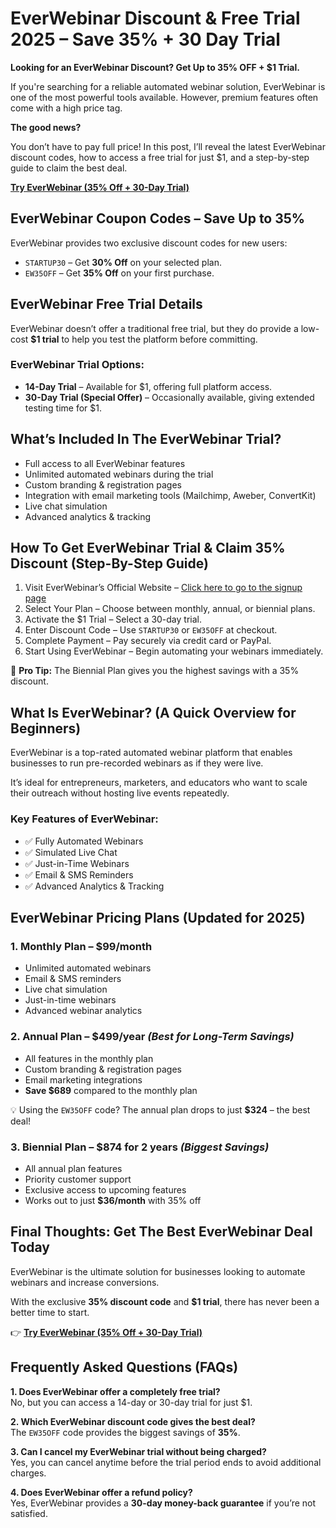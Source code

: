 # EverWebinar Discount & Free Trial 2025 – Save 35% + 30 Day Trial

**Looking for an EverWebinar Discount? Get Up to 35% OFF + $1 Trial.**

If you're searching for a reliable automated webinar solution, EverWebinar is one of the most powerful tools available. However, premium features often come with a high price tag.

**The good news?**

You don’t have to pay full price! In this post, I’ll reveal the latest EverWebinar discount codes, how to access a free trial for just $1, and a step-by-step guide to claim the best deal.

[**Try EverWebinar (35% Off + 30-Day Trial)**](https://try.kartra.com/95e26qrft12w-ksecmt)


## EverWebinar Coupon Codes – Save Up to 35%

EverWebinar provides two exclusive discount codes for new users:

- `STARTUP30` – Get **30% Off** on your selected plan.
- `EW35OFF` – Get **35% Off** on your first purchase.


## EverWebinar Free Trial Details

EverWebinar doesn’t offer a traditional free trial, but they do provide a low-cost **$1 trial** to help you test the platform before committing.

### EverWebinar Trial Options:

- **14-Day Trial** – Available for $1, offering full platform access.
- **30-Day Trial (Special Offer)** – Occasionally available, giving extended testing time for $1.


## What’s Included In The EverWebinar Trial?

- Full access to all EverWebinar features  
- Unlimited automated webinars during the trial  
- Custom branding & registration pages  
- Integration with email marketing tools (Mailchimp, Aweber, ConvertKit)  
- Live chat simulation  
- Advanced analytics & tracking  


## How To Get EverWebinar Trial & Claim 35% Discount (Step-By-Step Guide)

1. Visit EverWebinar’s Official Website – [Click here to go to the signup page](https://try.kartra.com/95e26qrft12w-ksecmt)  
2. Select Your Plan – Choose between monthly, annual, or biennial plans. 
3. Activate the $1 Trial – Select a 30-day trial.
4. Enter Discount Code – Use `STARTUP30` or `EW35OFF` at checkout.
5. Complete Payment – Pay securely via credit card or PayPal.
6. Start Using EverWebinar – Begin automating your webinars immediately.

🔹 **Pro Tip:** The Biennial Plan gives you the highest savings with a 35% discount.


## What Is EverWebinar? (A Quick Overview for Beginners)

EverWebinar is a top-rated automated webinar platform that enables businesses to run pre-recorded webinars as if they were live.

It’s ideal for entrepreneurs, marketers, and educators who want to scale their outreach without hosting live events repeatedly.

### Key Features of EverWebinar:

- ✅ Fully Automated Webinars
- ✅ Simulated Live Chat
- ✅ Just-in-Time Webinars
- ✅ Email & SMS Reminders
- ✅ Advanced Analytics & Tracking


## EverWebinar Pricing Plans (Updated for 2025)

### 1. Monthly Plan – $99/month

- Unlimited automated webinars  
- Email & SMS reminders 
- Live chat simulation  
- Just-in-time webinars  
- Advanced webinar analytics  


### 2. Annual Plan – $499/year _(Best for Long-Term Savings)_

- All features in the monthly plan  
- Custom branding & registration pages  
- Email marketing integrations  
- **Save $689** compared to the monthly plan  

💡 Using the `EW35OFF` code? The annual plan drops to just **$324** – the best deal!


### 3. Biennial Plan – $874 for 2 years _(Biggest Savings)_

- All annual plan features  
- Priority customer support  
- Exclusive access to upcoming features  
- Works out to just **$36/month** with 35% off  


## Final Thoughts: Get The Best EverWebinar Deal Today

EverWebinar is the ultimate solution for businesses looking to automate webinars and increase conversions.

With the exclusive **35% discount code** and **$1 trial**, there has never been a better time to start.

👉 [**Try EverWebinar (35% Off + 30-Day Trial)**](https://try.kartra.com/95e26qrft12w-ksecmt)


## Frequently Asked Questions (FAQs)

**1. Does EverWebinar offer a completely free trial?**  
No, but you can access a 14-day or 30-day trial for just $1.

**2. Which EverWebinar discount code gives the best deal?**  
The `EW35OFF` code provides the biggest savings of **35%**.

**3. Can I cancel my EverWebinar trial without being charged?**  
Yes, you can cancel anytime before the trial period ends to avoid additional charges.

**4. Does EverWebinar offer a refund policy?**  
Yes, EverWebinar provides a **30-day money-back guarantee** if you’re not satisfied.
